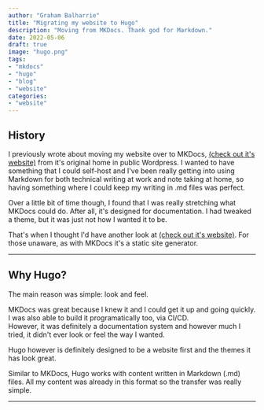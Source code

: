 ```yaml
---
author: "Graham Balharrie"
title: "Migrating my website to Hugo"
description: "Moving from MKDocs. Thank god for Markdown."
date: 2022-05-06
draft: true
image: "hugo.png"
tags:
- "mkdocs"
- "hugo"
- "blog"
- "website"
categories:
- "website"
---
```


## History

I previously wrote about moving my website over to MKDocs, [(check out it's website)](https://mkdocs.org) from it's original home in public Wordpress.  I wanted to have something that I could self-host and I've been really getting into using Markdown for both technical writing at work and note taking at home, so having something where I could keep my writing in .md files was perfect.

Over a little bit of time though, I found that I was really stretching what MKDocs could do.  After all, it's designed for documentation.  I had tweaked a theme, but it was just not how I wanted it to be.  

That's when I thought I'd have another look at [(check out it's website)](https://gohugo.io).  For those unaware, as with MKDocs it's a static site generator.

---

## Why Hugo?

The main reason was simple:  look and feel.

MKDocs was great because I knew it and I could get it up and going quickly.  I was also able to build it programatically too, via CI/CD.  
However, it was definitely a documentation system and however much I tried, it didn't ever look or feel the way I wanted.

Hugo however is definitely designed to be a website first and the themes it has look great.

Similar to MKDocs, Hugo works with content written in Markdown (.md) files.  All my content was already in this format so the transfer was really simple.  



---